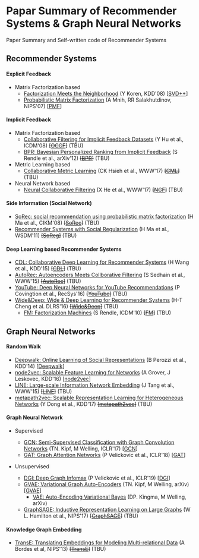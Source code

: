# Papar Summary of Recommender Systems & Graph Neural Networks

Paper Summary and Self-written code of Recommender Systems

## Recommender Systems

#### Explicit Feedback

* Matrix Factorization based
    + [Factorization Meets the Neighborhood](https://dl.acm.org/doi/10.1145/1401890.1401944) (Y Koren, KDD'08) [[SVD++](rec_sys/matrix_factorization/SVD_integrated)]
    + [Probabilistic Matrix Factorization](https://papers.nips.cc/paper/2007/file/d7322ed717dedf1eb4e6e52a37ea7bcd-Paper.pdf) (A Mnih, RR Salakhutdinov, NIPS'07) [[PMF](rec_sys/matrix_factorization/SVD_integrated/PMF)]

#### Implicit Feedback

* Matrix Factorization based
    + [Collaborative Filtering for Implicit Feedback Datasets](http://yifanhu.net/PUB/cf.pdf) (Y Hu et al., ICDM'08) ~~[[OCCF]()]~~ (TBU)
    + [BPR: Bayesian Personalized Ranking from Implicit Feedback](https://arxiv.org/abs/1205.2618) (S Rendle et al., arXiv'12) ~~[[BPR]()]~~ (TBU)
* Metric Learning based
    + [Collaborative Metric Learning](https://dl.acm.org/doi/10.1145/3038912.3052639) (CK Hsieh et al., WWW'17) ~~[[CML]()]~~ (TBU)
* Neural Network based
    + [Neural Collaborative Filtering](https://dl.acm.org/doi/10.1145/3038912.3052569) (X He et al., WWW'17) ~~[[NCF]()]~~ (TBU)

#### Side Information (Social Network)

* [SoRec: social recommendation using probabilistic matrix factorization](https://dl.acm.org/doi/10.1145/1458082.1458205) (H Ma et al., CIKM'08) ~~[[SoRec]()]~~ (TBU)
* [Recommender Systems with Social Regularization](https://dl.acm.org/doi/10.1145/1935826.1935877) (H Ma et al., WSDM'11) ~~[[SoReg]()]~~ (TBU)

#### Deep Learning based Recommender Systems

* [CDL: Collaborative Deep Learning for Recommender Systems](http://www.wanghao.in/paper/KDD15_CDL.pdf) (H Wang et al., KDD'15) ~~[[CDL]()]~~ (TBU)
* [AutoRec: Autoencoders Meets Collborative Filtering](https://users.cecs.anu.edu.au/~u5098633/papers/www15.pdf) (S Sedhain et al., WWW'15) ~~[[AutoRec]()]~~ (TBU)
* [YouTube: Deep Neural Networks for YouTube Recommendations](https://static.googleusercontent.com/media/research.google.com/ko//pubs/archive/45530.pdf) (P Covingtion et al., RecSys'16) ~~[[YouTube]()]~~ (TBU)
* [Wide&Deep: Wide & Deep Learning for Recommender Systems](https://arxiv.org/abs/1606.07792) (H-T Cheng et al. DLRS'16) ~~[[Wide&Deep]()]~~ (TBU)
    + [FM: Factorization Machines](https://ieeexplore.ieee.org/document/5694074) (S Rendle, ICDM'10) ~~[[FM]()]~~ (TBU)


## Graph Neural Networks

#### Random Walk

* [Deepwalk: Online Learning of Social Representations](https://arxiv.org/pdf/1403.6652.pdf) (B Perozzi et al., KDD'14) [[Deepwalk](gnn/deepwalk)]
* [node2vec: Scalable Feature Learning for Networks](https://arxiv.org/pdf/1607.00653.pdf) (A Grover, J Leskovec, KDD'16) [[node2vec](gnn/node2vec)]
* [LINE: Large-scale Information Network Embedding](https://arxiv.org/pdf/1503.03578.pdf) (J Tang et al., WWW'15) ~~[[LINE]()]~~ (TBU)
* [metapath2vec: Scalable Representation Learning for Heterogeneous Networks](https://ericdongyx.github.io/papers/KDD17-dong-chawla-swami-metapath2vec.pdf) (Y Dong et al., KDD'17) ~~[[metapath2vec]()]~~ (TBU)

#### Graph Neural Network

* Supervised
    + [GCN: Semi-Supervised Classification with Graph Convolution Networks](https://openreview.net/pdf?id=SJU4ayYgl) (TN. Kipf, M Welling, ICLR'17) [[GCN](gnn/gcn)]
    + [GAT: Graph Attention Networks](https://arxiv.org/pdf/1710.10903.pdf) (P Velickovic et al., ICLR'18) [[GAT](gnn/gat)]

* Unsupervised
    + [DGI: Deep Graph Infomax](https://arxiv.org/abs/1809.10341) (P Velickovic et al., ICLR'19) [[DGI](gnn/dgi)]
    + [GVAE: Variational Graph Auto-Encoders](https://arxiv.org/abs/1611.07308) (TN. Kipf, M Welling, arXiv) [[GVAE](gnn/vgae)]
        + [VAE: Auto-Encoding Variational Bayes](https://arxiv.org/abs/1312.6114) (DP. Kingma, M Welling, arXiv)
    + [GraphSAGE: Inductive Representation Learning on Large Graphs](https://arxiv.org/pdf/1706.02216.pdf) (W L. Hamilton et al., NIPS'17) ~~[[GraphSAGE]()]~~ (TBU)

#### Knowledge Graph Embedding

* [TransE: Translating Embeddings for Modeling Multi-relational Data](https://papers.nips.cc/paper/2013/file/1cecc7a77928ca8133fa24680a88d2f9-Paper.pdf) (A Bordes et al, NIPS'13) ~~[[TransE]()]~~ (TBU)
